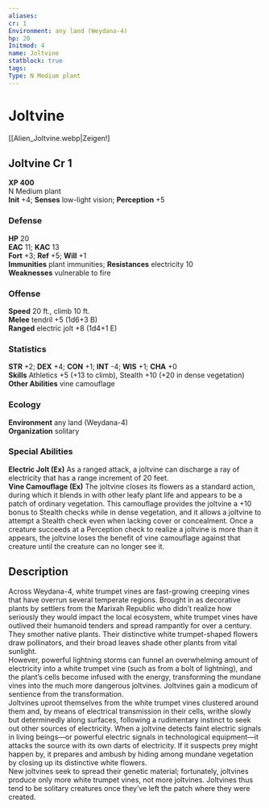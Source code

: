 ```yaml
---
aliases: 
cr: 1
Environment: any land (Weydana-4)
hp: 20
Initmod: 4
name: Joltvine
statblock: true
tags: 
Type: N Medium plant
---
```


# Joltvine

[[Alien_Joltvine.webp|Zeigen!]

## Joltvine Cr 1

**XP 400**  
N Medium plant  
**Init** +4; **Senses** low-light vision; **Perception** +5  

### Defense

**HP** 20  
**EAC** 11; **KAC** 13  
**Fort** +3; **Ref** +5; **Will** +1  
**Immunities** plant immunities; **Resistances** electricity 10  
**Weaknesses** vulnerable to fire

### Offense

**Speed** 20 ft., climb 10 ft.  
**Melee** tendril +5 (1d6+3 B)  
**Ranged** electric jolt +8 (1d4+1 E)

### Statistics

**STR** +2; **DEX** +4; **CON** +1; **INT** -4; **WIS** +1; **CHA** +0  
**Skills** Athletics +5 (+13 to climb), Stealth +10 (+20 in dense vegetation)  
**Other Abilities** vine camouflage

### Ecology

**Environment** any land (Weydana-4)  
**Organization** solitary

### Special Abilities

**Electric Jolt (Ex)** As a ranged attack, a joltvine can discharge a ray of electricity that has a range increment of 20 feet.  
**Vine Camouflage (Ex)** The joltvine closes its flowers as a standard action, during which it blends in with other leafy plant life and appears to be a patch of ordinary vegetation. This camouflage provides the joltvine a +10 bonus to Stealth checks while in dense vegetation, and it allows a joltvine to attempt a Stealth check even when lacking cover or concealment. Once a creature succeeds at a Perception check to realize a joltvine is more than it appears, the joltvine loses the benefit of vine camouflage against that creature until the creature can no longer see it.

## Description

Across Weydana-4, white trumpet vines are fast-growing creeping vines that have overrun several temperate regions. Brought in as decorative plants by settlers from the Marixah Republic who didn’t realize how seriously they would impact the local ecosystem, white trumpet vines have outlived their humanoid tenders and spread rampantly for over a century. They smother native plants. Their distinctive white trumpet-shaped flowers draw pollinators, and their broad leaves shade other plants from vital sunlight.  
However, powerful lightning storms can funnel an overwhelming amount of electricity into a white trumpet vine (such as from a bolt of lightning), and the plant’s cells become infused with the energy, transforming the mundane vines into the much more dangerous joltvines. Joltvines gain a modicum of sentience from the transformation.  
Joltvines uproot themselves from the white trumpet vines clustered around them and, by means of electrical transmission in their cells, writhe slowly but determinedly along surfaces, following a rudimentary instinct to seek out other sources of electricity. When a joltvine detects faint electric signals in living beings—or powerful electric signals in technological equipment—it attacks the source with its own darts of electricity. If it suspects prey might happen by, it prepares and ambush by hiding among mundane vegetation by closing up its distinctive white flowers.  
New joltvines seek to spread their genetic material; fortunately, joltvines produce only more white trumpet vines, not more joltvines. Joltvines thus tend to be solitary creatures once they’ve left the patch where they were created.
